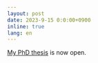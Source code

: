 ```yaml
---
layout: post
date: 2023-9-15 0:0:00+0900
inline: true
lang: en
---
```


<a href="https://tsukuba.repo.nii.ac.jp/records/2008223">My PhD thesis</a> is now open.